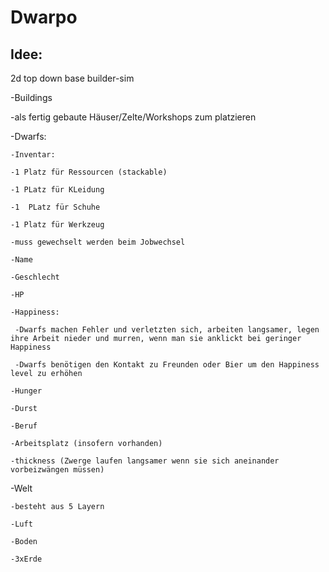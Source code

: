 # Dwarpo
## Idee:


2d top down base builder-sim

-Buildings

 -als fertig gebaute Häuser/Zelte/Workshops zum platzieren

-Dwarfs:

    -Inventar:
  
    -1 Platz für Ressourcen (stackable)
    
    -1 PLatz für KLeidung
    
    -1  PLatz für Schuhe
    
    -1 Platz für Werkzeug
    
    -muss gewechselt werden beim Jobwechsel
  
    -Name
  
    -Geschlecht
  
    -HP
  
    -Happiness:
  
     -Dwarfs machen Fehler und verletzten sich, arbeiten langsamer, legen ihre Arbeit nieder und murren, wenn man sie anklickt bei geringer Happiness
  
     -Dwarfs benötigen den Kontakt zu Freunden oder Bier um den Happiness level zu erhöhen
  
    -Hunger
  
    -Durst
  
    -Beruf
  
    -Arbeitsplatz (insofern vorhanden)
  
    -thickness (Zwerge laufen langsamer wenn sie sich aneinander vorbeizwängen müssen)

  -Welt

    -besteht aus 5 Layern

    -Luft

    -Boden

    -3xErde
